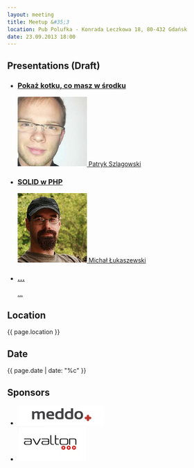 ```yaml
---
layout: meeting
title: Meetup &#35;3
location: Pub Polufka - Konrada Leczkowa 18, 80-432 Gdańsk
date: 23.09.2013 18:00
---
```

## Presentations (Draft)

<ul class="presentations">
    <li>
        <a href="#">
            <h3 class="title">Pokaż kotku, co masz w środku</h3>
            <span class="info"><img src="/media/3/speaker-ps.png"> Patryk Szlagowski</span>
        </a>
    </li>
    <li>
        <a href="#">
            <h3 class="title">SOLID w PHP</h3>
            <span class="info"><img src="/media/3/speaker-ml.png"> Michał Łukaszewski</span>
        </a>
    </li>
    <li>
        <a href="#">
            <h3 class="title">...</h3>
            <span class="info"> ...</span>
        </a>
    </li>
</ul>

## Location

{{ page.location }}

## Date

{{ page.date | date: "%c" }}

## Sponsors

<ul class="sponsors">
    <li><a href="http://www.meddo.pl"><img src="/media/3/sponsor-meddo.png" alt="meddo"></a></li>
    <li><a href="http://www.avalton.com"><img src="/media/3/sponsor-avalton.jpg" alt="Avalton"></a></li>
</ul>
